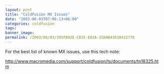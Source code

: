 ```yaml
---
layout: post
title: "ColdFusion MX Issues"
date: "2003-06-03T07:06:13+06:00"
categories: coldfusion 
tags: 
banner_image: 
permalink: /2003/06/03/395FB92E-CD35-E82A-25DAB4363A412776
---
```


For the best list of known MX issues, use this tech note:

<a href="http://www.macromedia.com/support/coldfusion/ts/documents/tn18325.htm">http://www.macromedia.com/support/coldfusion/ts/documents/tn18325.htm</a>